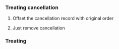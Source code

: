 

### Treating cancellation

1. Offset the cancellation record with original order

2. Just remove cancellation


### Treating 